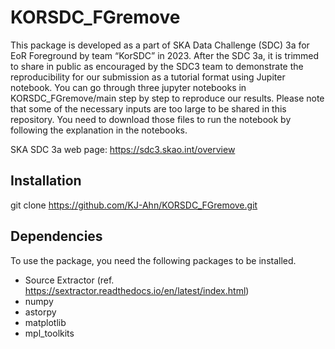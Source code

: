 # KORSDC_FGremove

This package is developed as a part of SKA Data Challenge (SDC) 3a for EoR Foreground by team “KorSDC” in 2023. After the SDC 3a, it is trimmed to share in public as encouraged by the SDC3 team to demonstrate the reproducibility for our submission as a tutorial format using Jupiter notebook. You can go through three jupyter notebooks in KORSDC_FGremove/main step by step to reproduce our results. Please note that some of the necessary inputs are too large to be shared in this repository. You need to download those files to run the notebook by following the explanation in the notebooks.

SKA SDC 3a web page: https://sdc3.skao.int/overview

## Installation
git clone https://github.com/KJ-Ahn/KORSDC_FGremove.git

## Dependencies

To use the package, you need the following packages to be installed.

- Source Extractor (ref. https://sextractor.readthedocs.io/en/latest/index.html)
- numpy
- astorpy
- matplotlib
- mpl_toolkits
